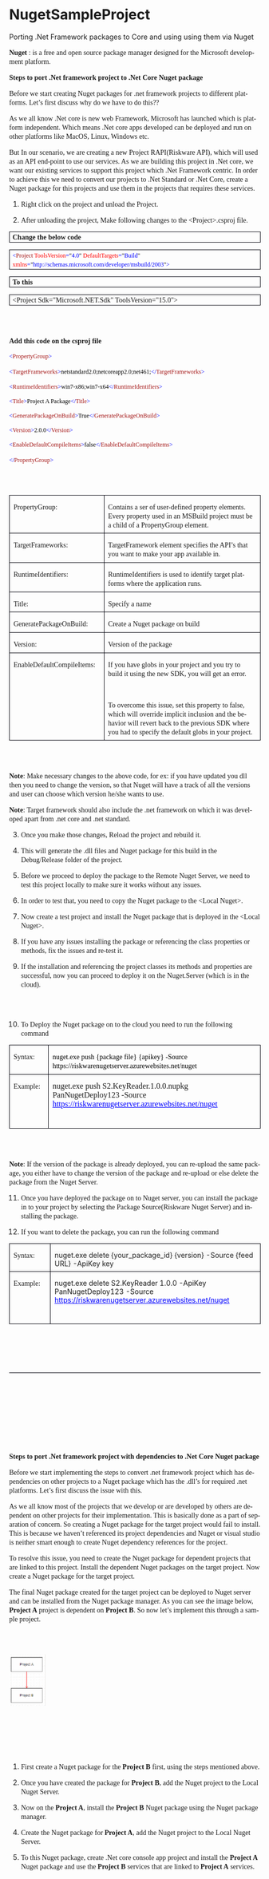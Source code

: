 # NugetSampleProject
Porting .Net Framework packages to Core and using using them via Nuget

<!DOCTYPE HTML PUBLIC "-//W3C//DTD HTML 4.0 Transitional//EN">
<HTML>
<HEAD>
	<META HTTP-EQUIV="CONTENT-TYPE" CONTENT="text/html; charset=utf-8">
	<TITLE></TITLE>
	<META NAME="GENERATOR" CONTENT="LibreOffice 4.1.6.2 (Linux)">
	<META NAME="AUTHOR" CONTENT="Sai Munichetty">
	<META NAME="CREATED" CONTENT="20180124;53200000000000">
	<META NAME="CHANGEDBY" CONTENT="Sai Munichetty">
	<META NAME="CHANGED" CONTENT="20180125;31400000000000">
	<META NAME="AppVersion" CONTENT="15.0000">
	<META NAME="DocSecurity" CONTENT="0">
	<META NAME="HyperlinksChanged" CONTENT="false">
	<META NAME="LinksUpToDate" CONTENT="false">
	<META NAME="ScaleCrop" CONTENT="false">
	<META NAME="ShareDoc" CONTENT="false">
	<STYLE TYPE="text/css">
	<!--
		@page { size: 8.5in 11in; margin: 1in }
		P { margin-bottom: 0.08in; direction: ltr; widows: 2; orphans: 2 }
		A:link { color: #0000ff; so-language: zxx }
	-->
	</STYLE>
</HEAD>
<BODY LANG="en-US" LINK="#0000ff" DIR="LTR">
<P STYLE="margin-bottom: 0.11in"><FONT FACE="Cambria, serif"><B>Nuget
</B></FONT><FONT FACE="Cambria, serif">: is a free and open source
package manager designed for the Microsoft development platform.</FONT></P>
<P STYLE="margin-bottom: 0.11in"><FONT FACE="Cambria, serif"><B>Steps
to port .Net framework project to .Net Core Nuget package</B></FONT></P>
<P STYLE="margin-bottom: 0.11in"><FONT FACE="Cambria, serif">Before
we start creating Nuget packages for .net framework projects to
different platforms. Let’s first discuss why do we have to do
this??</FONT></P>
<P STYLE="margin-bottom: 0.11in"><FONT FACE="Cambria, serif">As we
all know .Net core is new web Framework, Microsoft has launched which
is platform independent. Which means .Net core apps developed can be
deployed and run on other platforms like MacOS, Linux, Windows etc. </FONT>
</P>
<P STYLE="margin-bottom: 0.11in"><FONT FACE="Cambria, serif">But In
our scenario, we are creating a new Project RAPI(Riskware API), which
will used as an API end-point to use our services. As we are building
this project in .Net core, we want our existing services to support
this project which .Net Framework centric. In order to achieve this
we need to convert our projects to .Net Standard or .Net Core, create
a Nuget package for this projects and use them in the projects that
requires these services.</FONT></P>
<OL>
	<LI><P STYLE="margin-bottom: 0.11in"><FONT FACE="Cambria, serif">Right
	click on the project and unload the Project.</FONT></P>
	<LI><P STYLE="margin-bottom: 0.11in"><FONT FACE="Cambria, serif">After
	unloading the project, Make following changes to the 
	&lt;Project&gt;.csproj file.</FONT></P>
</OL>
<P STYLE="margin-bottom: 0.11in; border: 1px solid #00000a; padding: 0.01in 0.06in">
<FONT FACE="Cambria, serif"><B>Change the below code</B></FONT></P>
<P STYLE="margin-bottom: 0.11in; border: 1px solid #00000a; padding: 0.01in 0.06in">
<FONT COLOR="#0000ff"><FONT FACE="Consolas, serif"><FONT SIZE=2 STYLE="font-size: 9pt">&lt;</FONT></FONT></FONT><FONT COLOR="#a31515"><FONT FACE="Consolas, serif"><FONT SIZE=2 STYLE="font-size: 9pt">Project</FONT></FONT></FONT><FONT COLOR="#0000ff"><FONT FACE="Consolas, serif"><FONT SIZE=2 STYLE="font-size: 9pt">
</FONT></FONT></FONT><FONT COLOR="#ff0000"><FONT FACE="Consolas, serif"><FONT SIZE=2 STYLE="font-size: 9pt">ToolsVersion</FONT></FONT></FONT><FONT COLOR="#0000ff"><FONT FACE="Consolas, serif"><FONT SIZE=2 STYLE="font-size: 9pt">=</FONT></FONT></FONT><FONT COLOR="#000000"><FONT FACE="Consolas, serif"><FONT SIZE=2 STYLE="font-size: 9pt">&quot;</FONT></FONT></FONT><FONT COLOR="#0000ff"><FONT FACE="Consolas, serif"><FONT SIZE=2 STYLE="font-size: 9pt">4.0</FONT></FONT></FONT><FONT COLOR="#000000"><FONT FACE="Consolas, serif"><FONT SIZE=2 STYLE="font-size: 9pt">&quot;</FONT></FONT></FONT><FONT COLOR="#0000ff"><FONT FACE="Consolas, serif"><FONT SIZE=2 STYLE="font-size: 9pt">
</FONT></FONT></FONT><FONT COLOR="#ff0000"><FONT FACE="Consolas, serif"><FONT SIZE=2 STYLE="font-size: 9pt">DefaultTargets</FONT></FONT></FONT><FONT COLOR="#0000ff"><FONT FACE="Consolas, serif"><FONT SIZE=2 STYLE="font-size: 9pt">=</FONT></FONT></FONT><FONT COLOR="#000000"><FONT FACE="Consolas, serif"><FONT SIZE=2 STYLE="font-size: 9pt">&quot;</FONT></FONT></FONT><FONT COLOR="#0000ff"><FONT FACE="Consolas, serif"><FONT SIZE=2 STYLE="font-size: 9pt">Build</FONT></FONT></FONT><FONT COLOR="#000000"><FONT FACE="Consolas, serif"><FONT SIZE=2 STYLE="font-size: 9pt">&quot;</FONT></FONT></FONT><FONT COLOR="#0000ff"><FONT FACE="Consolas, serif"><FONT SIZE=2 STYLE="font-size: 9pt">
</FONT></FONT></FONT><FONT COLOR="#ff0000"><FONT FACE="Consolas, serif"><FONT SIZE=2 STYLE="font-size: 9pt">xmlns</FONT></FONT></FONT><FONT COLOR="#0000ff"><FONT FACE="Consolas, serif"><FONT SIZE=2 STYLE="font-size: 9pt">=</FONT></FONT></FONT><FONT COLOR="#000000"><FONT FACE="Consolas, serif"><FONT SIZE=2 STYLE="font-size: 9pt">&quot;</FONT></FONT></FONT><FONT COLOR="#0000ff"><FONT FACE="Consolas, serif"><FONT SIZE=2 STYLE="font-size: 9pt">http://schemas.microsoft.com/developer/msbuild/2003</FONT></FONT></FONT><FONT COLOR="#000000"><FONT FACE="Consolas, serif"><FONT SIZE=2 STYLE="font-size: 9pt">&quot;</FONT></FONT></FONT><FONT COLOR="#0000ff"><FONT FACE="Consolas, serif"><FONT SIZE=2 STYLE="font-size: 9pt">&gt;</FONT></FONT></FONT></P>
<P STYLE="margin-bottom: 0.11in; border: 1px solid #00000a; padding: 0.01in 0.06in">
<FONT FACE="Cambria, serif"><B>To this </B></FONT>
</P>
<P STYLE="margin-bottom: 0.11in; border: 1px solid #00000a; padding: 0.01in 0.06in"><A NAME="OLE_LINK2"></A><A NAME="OLE_LINK1"></A>
<FONT FACE="Cambria, serif">&lt;Project Sdk=&quot;Microsoft.NET.Sdk&quot;
ToolsVersion=&quot;15.0&quot;&gt;</FONT></P>
<P STYLE="margin-bottom: 0.11in"><BR><BR>
</P>
<P STYLE="margin-bottom: 0.11in"><A NAME="_GoBack"></A><FONT FACE="Cambria, serif"><B>Add
this code on the csproj file</B></FONT></P>
<P STYLE="margin-bottom: 0in; line-height: 100%"><FONT COLOR="#0000ff">
<FONT FACE="Consolas, serif"><FONT SIZE=2 STYLE="font-size: 9pt">&lt;</FONT></FONT></FONT><FONT COLOR="#a31515"><FONT FACE="Consolas, serif"><FONT SIZE=2 STYLE="font-size: 9pt">PropertyGroup</FONT></FONT></FONT><FONT COLOR="#0000ff"><FONT FACE="Consolas, serif"><FONT SIZE=2 STYLE="font-size: 9pt">&gt;
     </FONT></FONT></FONT>
</P>
<P STYLE="margin-bottom: 0in; line-height: 100%"><FONT COLOR="#0000ff">
  
<FONT FACE="Consolas, serif"><FONT SIZE=2 STYLE="font-size: 9pt">&lt;</FONT></FONT></FONT><FONT COLOR="#a31515"><FONT FACE="Consolas, serif"><FONT SIZE=2 STYLE="font-size: 9pt">TargetFrameworks</FONT></FONT></FONT><FONT COLOR="#0000ff"><FONT FACE="Consolas, serif"><FONT SIZE=2 STYLE="font-size: 9pt">&gt;</FONT></FONT></FONT><FONT COLOR="#000000"><FONT FACE="Consolas, serif"><FONT SIZE=2 STYLE="font-size: 9pt">netstandard2.0;netcoreapp2.0;net461;</FONT></FONT></FONT><FONT COLOR="#0000ff"><FONT FACE="Consolas, serif"><FONT SIZE=2 STYLE="font-size: 9pt">&lt;/</FONT></FONT></FONT><FONT COLOR="#a31515"><FONT FACE="Consolas, serif"><FONT SIZE=2 STYLE="font-size: 9pt">TargetFrameworks</FONT></FONT></FONT><FONT COLOR="#0000ff"><FONT FACE="Consolas, serif"><FONT SIZE=2 STYLE="font-size: 9pt">&gt;
   </FONT></FONT></FONT>
</P>
<P STYLE="margin-bottom: 0in; line-height: 100%"><FONT COLOR="#0000ff">
   <FONT FACE="Consolas, serif"><FONT SIZE=2 STYLE="font-size: 9pt">&lt;</FONT></FONT></FONT><FONT COLOR="#a31515"><FONT FACE="Consolas, serif"><FONT SIZE=2 STYLE="font-size: 9pt">RuntimeIdentifiers</FONT></FONT></FONT><FONT COLOR="#0000ff"><FONT FACE="Consolas, serif"><FONT SIZE=2 STYLE="font-size: 9pt">&gt;</FONT></FONT></FONT><FONT COLOR="#000000"><FONT FACE="Consolas, serif"><FONT SIZE=2 STYLE="font-size: 9pt">win7-x86;win7-x64</FONT></FONT></FONT><FONT COLOR="#0000ff"><FONT FACE="Consolas, serif"><FONT SIZE=2 STYLE="font-size: 9pt">&lt;/</FONT></FONT></FONT><FONT COLOR="#a31515"><FONT FACE="Consolas, serif"><FONT SIZE=2 STYLE="font-size: 9pt">RuntimeIdentifiers</FONT></FONT></FONT><FONT COLOR="#0000ff"><FONT FACE="Consolas, serif"><FONT SIZE=2 STYLE="font-size: 9pt">&gt;
                                                          </FONT></FONT></FONT>
</P>
<P STYLE="margin-bottom: 0in; line-height: 100%"><FONT COLOR="#0000ff">
   <FONT FACE="Consolas, serif"><FONT SIZE=2 STYLE="font-size: 9pt">&lt;</FONT></FONT></FONT><FONT COLOR="#a31515"><FONT FACE="Consolas, serif"><FONT SIZE=2 STYLE="font-size: 9pt">Title</FONT></FONT></FONT><FONT COLOR="#0000ff"><FONT FACE="Consolas, serif"><FONT SIZE=2 STYLE="font-size: 9pt">&gt;</FONT></FONT></FONT><FONT COLOR="#000000"><FONT FACE="Consolas, serif"><FONT SIZE=2 STYLE="font-size: 9pt">Project
A Package</FONT></FONT></FONT><FONT COLOR="#0000ff"><FONT FACE="Consolas, serif"><FONT SIZE=2 STYLE="font-size: 9pt">&lt;/</FONT></FONT></FONT><FONT COLOR="#a31515"><FONT FACE="Consolas, serif"><FONT SIZE=2 STYLE="font-size: 9pt">Title</FONT></FONT></FONT><FONT COLOR="#0000ff"><FONT FACE="Consolas, serif"><FONT SIZE=2 STYLE="font-size: 9pt">&gt;
   </FONT></FONT></FONT>
</P>
<P STYLE="margin-bottom: 0in; line-height: 100%"><FONT COLOR="#0000ff">
   <FONT FACE="Consolas, serif"><FONT SIZE=2 STYLE="font-size: 9pt">&lt;</FONT></FONT></FONT><FONT COLOR="#a31515"><FONT FACE="Consolas, serif"><FONT SIZE=2 STYLE="font-size: 9pt">GeneratePackageOnBuild</FONT></FONT></FONT><FONT COLOR="#0000ff"><FONT FACE="Consolas, serif"><FONT SIZE=2 STYLE="font-size: 9pt">&gt;</FONT></FONT></FONT><FONT COLOR="#000000"><FONT FACE="Consolas, serif"><FONT SIZE=2 STYLE="font-size: 9pt">True</FONT></FONT></FONT><FONT COLOR="#0000ff"><FONT FACE="Consolas, serif"><FONT SIZE=2 STYLE="font-size: 9pt">&lt;/</FONT></FONT></FONT><FONT COLOR="#a31515"><FONT FACE="Consolas, serif"><FONT SIZE=2 STYLE="font-size: 9pt">GeneratePackageOnBuild</FONT></FONT></FONT><FONT COLOR="#0000ff"><FONT FACE="Consolas, serif"><FONT SIZE=2 STYLE="font-size: 9pt">&gt;
   </FONT></FONT></FONT>
</P>
<P STYLE="margin-bottom: 0in; line-height: 100%"><FONT COLOR="#0000ff">
   <FONT FACE="Consolas, serif"><FONT SIZE=2 STYLE="font-size: 9pt">&lt;</FONT></FONT></FONT><FONT COLOR="#a31515"><FONT FACE="Consolas, serif"><FONT SIZE=2 STYLE="font-size: 9pt">Version</FONT></FONT></FONT><FONT COLOR="#0000ff"><FONT FACE="Consolas, serif"><FONT SIZE=2 STYLE="font-size: 9pt">&gt;</FONT></FONT></FONT><FONT COLOR="#000000"><FONT FACE="Consolas, serif"><FONT SIZE=2 STYLE="font-size: 9pt">2.0.0</FONT></FONT></FONT><FONT COLOR="#0000ff"><FONT FACE="Consolas, serif"><FONT SIZE=2 STYLE="font-size: 9pt">&lt;/</FONT></FONT></FONT><FONT COLOR="#a31515"><FONT FACE="Consolas, serif"><FONT SIZE=2 STYLE="font-size: 9pt">Version</FONT></FONT></FONT><FONT COLOR="#0000ff"><FONT FACE="Consolas, serif"><FONT SIZE=2 STYLE="font-size: 9pt">&gt;
   </FONT></FONT></FONT>
</P>
<P STYLE="margin-bottom: 0in; line-height: 100%"><FONT COLOR="#0000ff">
   <FONT FACE="Consolas, serif"><FONT SIZE=2 STYLE="font-size: 9pt">&lt;</FONT></FONT></FONT><FONT COLOR="#a31515"><FONT FACE="Consolas, serif"><FONT SIZE=2 STYLE="font-size: 9pt">EnableDefaultCompileItems</FONT></FONT></FONT><FONT COLOR="#0000ff"><FONT FACE="Consolas, serif"><FONT SIZE=2 STYLE="font-size: 9pt">&gt;</FONT></FONT></FONT><FONT COLOR="#000000"><FONT FACE="Consolas, serif"><FONT SIZE=2 STYLE="font-size: 9pt">false</FONT></FONT></FONT><FONT COLOR="#0000ff"><FONT FACE="Consolas, serif"><FONT SIZE=2 STYLE="font-size: 9pt">&lt;/</FONT></FONT></FONT><FONT COLOR="#a31515"><FONT FACE="Consolas, serif"><FONT SIZE=2 STYLE="font-size: 9pt">EnableDefaultCompileItems</FONT></FONT></FONT><FONT COLOR="#0000ff"><FONT FACE="Consolas, serif"><FONT SIZE=2 STYLE="font-size: 9pt">&gt;
 </FONT></FONT></FONT>
</P>
<P STYLE="margin-bottom: 0.11in"><FONT COLOR="#0000ff"> 
<FONT FACE="Consolas, serif"><FONT SIZE=2 STYLE="font-size: 9pt">&lt;/</FONT></FONT></FONT><FONT COLOR="#a31515"><FONT FACE="Consolas, serif"><FONT SIZE=2 STYLE="font-size: 9pt">PropertyGroup</FONT></FONT></FONT><FONT COLOR="#0000ff"><FONT FACE="Consolas, serif"><FONT SIZE=2 STYLE="font-size: 9pt">&gt;</FONT></FONT></FONT></P>
<P STYLE="margin-bottom: 0.11in"><BR><BR>
</P>
<TABLE WIDTH=623 CELLPADDING=7 CELLSPACING=0>
	<COL WIDTH=179>
	<COL WIDTH=415>
	<TR VALIGN=TOP>
		<TD WIDTH=179 STYLE="border: 1px solid #00000a; padding-top: 0in; padding-bottom: 0in; padding-left: 0.08in; padding-right: 0.08in">
			<P><FONT FACE="Cambria, serif">PropertyGroup:</FONT></P>
		</TD>
		<TD WIDTH=415 STYLE="border: 1px solid #00000a; padding-top: 0in; padding-bottom: 0in; padding-left: 0.08in; padding-right: 0.08in">
			<P><FONT FACE="Cambria, serif">Contains a ser of user-defined
			property elements. Every property used in an MSBuild project must
			be a child of a PropertyGroup element.</FONT></P>
		</TD>
	</TR>
	<TR VALIGN=TOP>
		<TD WIDTH=179 STYLE="border: 1px solid #00000a; padding-top: 0in; padding-bottom: 0in; padding-left: 0.08in; padding-right: 0.08in">
			<P><FONT FACE="Cambria, serif">TargetFrameworks:</FONT></P>
		</TD>
		<TD WIDTH=415 STYLE="border: 1px solid #00000a; padding-top: 0in; padding-bottom: 0in; padding-left: 0.08in; padding-right: 0.08in">
			<P><FONT FACE="Cambria, serif">TargetFramework element specifies
			the API’s that you want to make your app available in.</FONT></P>
		</TD>
	</TR>
	<TR VALIGN=TOP>
		<TD WIDTH=179 STYLE="border: 1px solid #00000a; padding-top: 0in; padding-bottom: 0in; padding-left: 0.08in; padding-right: 0.08in">
			<P><FONT FACE="Cambria, serif">RuntimeIdentifiers:</FONT></P>
		</TD>
		<TD WIDTH=415 STYLE="border: 1px solid #00000a; padding-top: 0in; padding-bottom: 0in; padding-left: 0.08in; padding-right: 0.08in">
			<P><FONT FACE="Cambria, serif">RuntimeIdentifiers is used to
			identify target platforms where the application runs.</FONT></P>
		</TD>
	</TR>
	<TR VALIGN=TOP>
		<TD WIDTH=179 STYLE="border: 1px solid #00000a; padding-top: 0in; padding-bottom: 0in; padding-left: 0.08in; padding-right: 0.08in">
			<P><FONT FACE="Cambria, serif">Title:</FONT></P>
		</TD>
		<TD WIDTH=415 STYLE="border: 1px solid #00000a; padding-top: 0in; padding-bottom: 0in; padding-left: 0.08in; padding-right: 0.08in">
			<P><FONT FACE="Cambria, serif">Specify a name</FONT></P>
		</TD>
	</TR>
	<TR VALIGN=TOP>
		<TD WIDTH=179 STYLE="border: 1px solid #00000a; padding-top: 0in; padding-bottom: 0in; padding-left: 0.08in; padding-right: 0.08in">
			<P><FONT FACE="Cambria, serif">GeneratePackageOnBuild:</FONT></P>
		</TD>
		<TD WIDTH=415 STYLE="border: 1px solid #00000a; padding-top: 0in; padding-bottom: 0in; padding-left: 0.08in; padding-right: 0.08in">
			<P><FONT FACE="Cambria, serif">Create a Nuget package on build</FONT></P>
		</TD>
	</TR>
	<TR VALIGN=TOP>
		<TD WIDTH=179 STYLE="border: 1px solid #00000a; padding-top: 0in; padding-bottom: 0in; padding-left: 0.08in; padding-right: 0.08in">
			<P><FONT FACE="Cambria, serif">Version:</FONT></P>
		</TD>
		<TD WIDTH=415 STYLE="border: 1px solid #00000a; padding-top: 0in; padding-bottom: 0in; padding-left: 0.08in; padding-right: 0.08in">
			<P><FONT FACE="Cambria, serif">Version of the package</FONT></P>
		</TD>
	</TR>
	<TR VALIGN=TOP>
		<TD WIDTH=179 STYLE="border: 1px solid #00000a; padding-top: 0in; padding-bottom: 0in; padding-left: 0.08in; padding-right: 0.08in">
			<P><FONT FACE="Cambria, serif">EnableDefaultCompileItems:</FONT></P>
		</TD>
		<TD WIDTH=415 STYLE="border: 1px solid #00000a; padding-top: 0in; padding-bottom: 0in; padding-left: 0.08in; padding-right: 0.08in">
			<P STYLE="margin-bottom: 0in"><FONT FACE="Cambria, serif">If you
			have globs in your project and you try to build it using the new
			SDK, you will get an error.</FONT></P>
			<P STYLE="margin-bottom: 0in"><BR>
			</P>
			<P><FONT FACE="Cambria, serif">To overcome this issue, set this
			property to false, which will override implicit inclusion and the
			behavior will revert back to the previous SDK where you had to
			specify the default globs in your project.</FONT></P>
		</TD>
	</TR>
</TABLE>
<P STYLE="margin-bottom: 0.11in"><BR><BR>
</P>
<P STYLE="margin-bottom: 0.11in"><FONT FACE="Cambria, serif"><B>Note</B></FONT><FONT FACE="Cambria, serif">:
Make necessary changes to the above code, for ex: if you have updated
you dll then you need to change the version, so that Nuget will have
a track of all the versions and user can choose which version he/she
wants to use.</FONT></P>
<P STYLE="margin-bottom: 0.11in"><FONT FACE="Cambria, serif"><B>Note</B></FONT><FONT FACE="Cambria, serif">:
Target framework should also include the .net framework on which it
was developed apart from .net core and .net standard.</FONT></P>
<OL START=3>
	<LI><P STYLE="margin-bottom: 0.11in"><FONT FACE="Cambria, serif">Once
	you make those changes, Reload the project and rebuild it. </FONT>
	</P>
	<LI><P STYLE="margin-bottom: 0.11in"><FONT FACE="Cambria, serif">This
	will generate the .dll files and Nuget package for this build in the
	Debug/Release folder of the project.</FONT></P>
	<LI><P STYLE="margin-bottom: 0.11in"><FONT FACE="Cambria, serif">Before
	we proceed to deploy the package to the Remote Nuget Server, we need
	to test this project locally to make sure it works without any
	issues.</FONT></P>
	<LI><P STYLE="margin-bottom: 0.11in"><FONT FACE="Cambria, serif">In
	order to test that, you need to copy the Nuget package to the &lt;Local
	Nuget&gt;.  </FONT>
	</P>
	<LI><P STYLE="margin-bottom: 0.11in"><FONT FACE="Cambria, serif">Now
	create a test project and install the Nuget package that is deployed
	in the &lt;Local Nuget&gt;.</FONT></P>
	<LI><P STYLE="margin-bottom: 0.11in"><FONT FACE="Cambria, serif">If
	you have any issues installing the package or referencing the class
	properties or methods, fix the issues and re-test it.</FONT></P>
	<LI><P STYLE="margin-bottom: 0.11in"><FONT FACE="Cambria, serif">If
	the installation and referencing the project classes its methods and
	properties are successful, now you can proceed to deploy it on the
	Nuget.Server (which is in the cloud). </FONT>
	</P>
</OL>
<P STYLE="margin-bottom: 0.11in"><BR><BR>
</P>
<OL START=10>
	<LI><P STYLE="margin-bottom: 0.11in"><FONT FACE="Cambria, serif">To
	Deploy the Nuget package on to the cloud you need to run the
	following command </FONT>
	</P>
</OL>
<TABLE WIDTH=575 CELLPADDING=7 CELLSPACING=0>
	<COL WIDTH=69>
	<COL WIDTH=476>
	<TR VALIGN=TOP>
		<TD WIDTH=69 STYLE="border: 1px solid #00000a; padding-top: 0in; padding-bottom: 0in; padding-left: 0.08in; padding-right: 0.08in">
			<P><FONT FACE="Cambria, serif">Syntax:</FONT></P>
		</TD>
		<TD WIDTH=476 STYLE="border: 1px solid #00000a; padding-top: 0in; padding-bottom: 0in; padding-left: 0.08in; padding-right: 0.08in">
			<P><FONT COLOR="#000000"><FONT FACE="Calibri, serif"><SPAN STYLE="font-weight: normal">nuget.exe
			push {package file} {apikey} -Source
			https://riskwarenugetserver.azurewebsites.net/nuget</SPAN></FONT></FONT></P>
		</TD>
	</TR>
	<TR VALIGN=TOP>
		<TD WIDTH=69 STYLE="border: 1px solid #00000a; padding-top: 0in; padding-bottom: 0in; padding-left: 0.08in; padding-right: 0.08in">
			<P><FONT FACE="Cambria, serif">Example:</FONT></P>
		</TD>
		<TD WIDTH=476 STYLE="border: 1px solid #00000a; padding-top: 0in; padding-bottom: 0in; padding-left: 0.08in; padding-right: 0.08in">
			<P STYLE="margin-bottom: 0in"><FONT FACE="Times New Roman, serif"><FONT SIZE=3>nuget.exe
			push S2.KeyReader.1.0.0.nupkg PanNugetDeploy123 -Source
			</FONT></FONT><A HREF="https://riskwarenugetserver.azurewebsites.net/nuget"><FONT COLOR="#0000ff"><FONT FACE="Times New Roman, serif"><FONT SIZE=3><U>https://riskwarenugetserver.azurewebsites.net/nuget</U></FONT></FONT></FONT></A></P>
			<P STYLE="font-weight: normal"><BR>
			</P>
		</TD>
	</TR>
</TABLE>
<P STYLE="margin-left: 0.5in; margin-bottom: 0.11in"><BR><BR>
</P>
<P STYLE="margin-bottom: 0.11in"><FONT FACE="Cambria, serif"><B>Note</B></FONT><FONT FACE="Cambria, serif">:
If the version of the package is already deployed, you can re-upload
the same package, you either have to change the version of the
package and re-upload or else delete the package from the Nuget
Server.</FONT></P>
<OL START=11>
	<LI><P STYLE="margin-bottom: 0.11in"><FONT FACE="Cambria, serif">Once
	you have deployed the package on to Nuget server, you can install
	the package in to your project by selecting the Package
	Source(Riskware Nuget Server) and installing the package.</FONT></P>
	<LI><P STYLE="margin-bottom: 0.11in"> <FONT FACE="Cambria, serif">If
	you want to delete the package, you can run the following command </FONT>
	</P>
</OL>
<TABLE WIDTH=623 CELLPADDING=7 CELLSPACING=0>
	<COL WIDTH=89>
	<COL WIDTH=505>
	<TR VALIGN=TOP>
		<TD WIDTH=89 STYLE="border: 1px solid #00000a; padding-top: 0in; padding-bottom: 0in; padding-left: 0.08in; padding-right: 0.08in">
			<P><FONT FACE="Cambria, serif">Syntax:</FONT></P>
		</TD>
		<TD WIDTH=505 STYLE="border: 1px solid #00000a; padding-top: 0in; padding-bottom: 0in; padding-left: 0.08in; padding-right: 0.08in">
			<P><FONT COLOR="#222222"><SPAN STYLE="background: #f9f9f9">nuget.exe
			delete {your_package_id} {version} -Source {feed URL} -ApiKey key</SPAN></FONT></P>
		</TD>
	</TR>
	<TR VALIGN=TOP>
		<TD WIDTH=89 STYLE="border: 1px solid #00000a; padding-top: 0in; padding-bottom: 0in; padding-left: 0.08in; padding-right: 0.08in">
			<P><FONT FACE="Cambria, serif">Example:</FONT></P>
		</TD>
		<TD WIDTH=505 STYLE="border: 1px solid #00000a; padding-top: 0in; padding-bottom: 0in; padding-left: 0.08in; padding-right: 0.08in">
			<P STYLE="margin-bottom: 0in">nuget.exe delete S2.KeyReader 1.0.0
			-ApiKey PanNugetDeploy123 -Source
			<A HREF="https://riskwarenugetserver.azurewebsites.net/nuget"><FONT COLOR="#0000ff"><U>https://riskwarenugetserver.azurewebsites.net/nuget</U></FONT></A></P>
			<P><BR>
			</P>
		</TD>
	</TR>
</TABLE>
<P STYLE="margin-bottom: 0.11in"><BR><BR>
</P>
<P STYLE="margin-bottom: 0.11in; border-top: none; border-bottom: 1px solid #00000a; border-left: none; border-right: none; padding-top: 0in; padding-bottom: 0.01in; padding-left: 0in; padding-right: 0in">
<BR><BR>
</P>
<P STYLE="margin-bottom: 0.11in"><BR><BR>
</P>
<P STYLE="margin-bottom: 0.11in"><BR><BR>
</P>
<P STYLE="margin-bottom: 0.11in"><BR><BR>
</P>
<P STYLE="margin-bottom: 0.11in"><FONT FACE="Cambria, serif"><B>Steps
to port .Net framework project with dependencies to .Net Core Nuget
package</B></FONT></P>
<P STYLE="margin-bottom: 0.11in"><FONT FACE="Cambria, serif">Before
we start implementing the steps to convert .net framework project
which has dependencies on other projects to a Nuget package which has
the .dll’s for required .net platforms. Let’s first discuss the
issue with this.</FONT></P>
<P STYLE="margin-bottom: 0.11in"><FONT FACE="Cambria, serif">As we
all know most of the projects that we develop or are developed by
others are dependent on other projects for their implementation. This
is basically done as a part of separation of concern. So creating a
Nuget package for the target project would fail to install. This is
because we haven’t referenced its project dependencies and Nuget or
visual studio is neither smart enough to create Nuget dependency
references for the project.</FONT></P>
<P STYLE="margin-bottom: 0.11in"><FONT FACE="Cambria, serif">To
resolve this issue, you need to create the Nuget package for
dependent projects that are linked to this project. Install the
dependent Nuget packages on the target project. Now create a Nuget
package for the target project. </FONT>
</P>
<P STYLE="margin-bottom: 0.11in"><FONT FACE="Cambria, serif">The
final Nuget package created for the target project can be deployed to
Nuget server and can be installed from the Nuget package manager. As
you can see the image below, </FONT><FONT FACE="Cambria, serif"><B>Project
A</B></FONT><FONT FACE="Cambria, serif"> project is dependent on
</FONT><FONT FACE="Cambria, serif"><B>Project B</B></FONT><FONT FACE="Cambria, serif">.
So now let’s implement this through a sample project.</FONT></P>
<P STYLE="margin-bottom: 0.11in"><BR><BR>
</P>
<P STYLE="margin-bottom: 0.11in"><IMG SRC="ImplementingNugetPackages_html_7225894a.gif"></P>
<P STYLE="margin-bottom: 0.11in"><BR><BR>
</P>
<P STYLE="margin-bottom: 0.11in"><BR><BR>
</P>
<OL>
	<LI><P STYLE="margin-bottom: 0.11in"><FONT FACE="Cambria, serif">First
	create a Nuget package for the </FONT><FONT FACE="Cambria, serif"><B>Project
	B</B></FONT><FONT FACE="Cambria, serif"> first, using the steps
	mentioned above.</FONT></P>
	<LI><P STYLE="margin-bottom: 0.11in"><FONT FACE="Cambria, serif">Once
	you have created the package for </FONT><FONT FACE="Cambria, serif"><B>Project
	B</B></FONT><FONT FACE="Cambria, serif">, add the Nuget project to
	the Local Nuget Server.</FONT></P>
	<LI><P STYLE="margin-bottom: 0.11in"><FONT FACE="Cambria, serif">Now
	on the </FONT><FONT FACE="Cambria, serif"><B>Project A</B></FONT><FONT FACE="Cambria, serif">,
	install the </FONT><FONT FACE="Cambria, serif"><B>Project B</B></FONT><FONT FACE="Cambria, serif">
	Nuget package using the Nuget package manager. </FONT>
	</P>
	<LI><P STYLE="margin-bottom: 0.11in"><FONT FACE="Cambria, serif">Create
	the Nuget package for </FONT><FONT FACE="Cambria, serif"><B>Project
	A</B></FONT><FONT FACE="Cambria, serif">, add the Nuget project to
	the Local Nuget Server.</FONT></P>
	<LI><P STYLE="margin-bottom: 0.11in"><FONT FACE="Cambria, serif">To
	this Nuget package, create .Net core console app project and install
	the </FONT><FONT FACE="Cambria, serif"><B>Project A</B></FONT><FONT FACE="Cambria, serif">
	Nuget package and use the </FONT><FONT FACE="Cambria, serif"><B>Project
	B</B></FONT><FONT FACE="Cambria, serif"> services that are linked to
	</FONT><FONT FACE="Cambria, serif"><B>Project A</B></FONT><FONT FACE="Cambria, serif">
	services.</FONT></P>
</OL>
<P STYLE="margin-bottom: 0.11in"><BR><BR>
</P>
<P STYLE="margin-bottom: 0.11in"><BR><BR>
</P>
<P STYLE="margin-bottom: 0.11in"><BR><BR>
</P>
<P STYLE="margin-bottom: 0.11in"><BR><BR>
</P>
<P STYLE="margin-bottom: 0.11in"><BR><BR>
</P>
<P STYLE="margin-bottom: 0.11in"><BR><BR>
</P>
<P STYLE="margin-bottom: 0.11in"><BR><BR>
</P>
</BODY>
</HTML>
